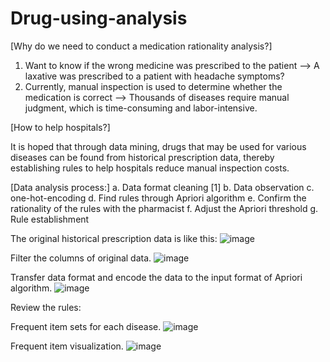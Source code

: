 # Drug-using-analysis

[Why do we need to conduct a medication rationality analysis?]

1. Want to know if the wrong medicine was prescribed to the patient --> A laxative was prescribed to a patient with headache symptoms?
2. Currently, manual inspection is used to determine whether the medication is correct --> Thousands of diseases require manual judgment, which is time-consuming and labor-intensive.

[How to help hospitals?]

It is hoped that through data mining, drugs that may be used for various diseases can be found from historical prescription data, thereby establishing rules to help hospitals reduce manual inspection costs.

[Data analysis process:]
a. Data format cleaning [1]
b. Data observation
c. one-hot-encoding
d. Find rules through Apriori algorithm
e. Confirm the rationality of the rules with the pharmacist
f. Adjust the Apriori threshold
g. Rule establishment


The original historical prescription data is like this:
![image](https://github.com/hihinick/Drug-using-analysis/assets/86997964/9d2d208b-a705-48d5-a617-6a8074068efe)

Filter the columns of original data.
![image](https://github.com/hihinick/Drug-using-analysis/assets/86997964/03bdc6b1-c877-4050-a3e4-f73bfdcd0542)

Transfer data format and encode the data to the input format of Apriori algorithm.
![image](https://github.com/hihinick/Drug-using-analysis/assets/86997964/62dafbcf-59a8-43ce-9378-1f912cf1efee)


Review the rules:

Frequent item sets for each disease.
![image](https://github.com/hihinick/Drug-using-analysis/assets/86997964/c8ca1f26-0f9e-4b69-8baa-55f257fd7fa5)

Frequent item visualization.
![image](https://github.com/hihinick/Drug-using-analysis/assets/86997964/af6cb0f5-4d41-4e9b-912a-dc1941e76ed9)



